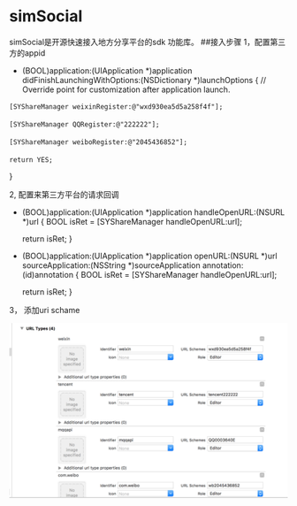 # simSocial
simSocial是开源快速接入地方分享平台的sdk 功能库。
##接入步骤
1，配置第三方的appid
   - (BOOL)application:(UIApplication *)application didFinishLaunchingWithOptions:(NSDictionary *)launchOptions {
    // Override point for customization after application launch.

    [SYShareManager weixinRegister:@"wxd930ea5d5a258f4f"];
    
    [SYShareManager QQRegister:@"222222"];
    
    [SYShareManager weiboRegister:@"2045436852"];

    return YES;
}

2, 配置来第三方平台的请求回调
  - (BOOL)application:(UIApplication *)application handleOpenURL:(NSURL *)url
{
    BOOL isRet = [SYShareManager handleOpenURL:url];

    return isRet;
}


- (BOOL)application:(UIApplication *)application openURL:(NSURL *)url sourceApplication:(NSString *)sourceApplication annotation:(id)annotation
{
    BOOL isRet = [SYShareManager handleOpenURL:url];

    return isRet;
}

3， 添加uri schame

  ![image](https://github.com/aiquantong/simSocial/blob/master/Screen%20Shot%202016-06-04%20at%201.28.45%20PM.png)
  


